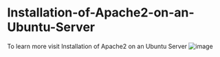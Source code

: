 # Installation-of-Apache2-on-an-Ubuntu-Server
To learn more visit Installation of Apache2 on an Ubuntu Server
![image](https://user-images.githubusercontent.com/99332618/230877128-19cda01a-e36a-4761-8a75-026a49066bc8.png)
